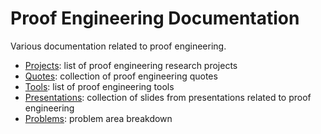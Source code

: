Proof Engineering Documentation
===============================

Various documentation related to proof engineering.

- [Projects](PROJECTS.md): list of proof engineering research projects
- [Quotes](QUOTES.md): collection of proof engineering quotes
- [Tools](TOOLS.md): list of proof engineering tools
- [Presentations](PRESENTATIONS.md): collection of slides from presentations related to proof engineering
- [Problems](PROBLEMS.md): problem area breakdown
